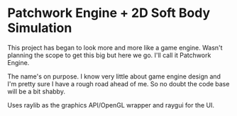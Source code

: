 # Patchwork Engine + 2D Soft Body Simulation

This project has began to look more and more like a game engine. Wasn't planning the scope to get this big but here we go. I'll call it Patchwork Engine.

The name's on purpose. I know very little about game engine design and I'm pretty sure I have a rough road ahead of me. So no doubt the code base will be a bit shabby.

Uses raylib as the graphics API/OpenGL wrapper and raygui for the UI.

